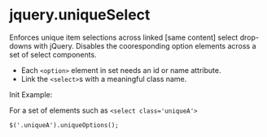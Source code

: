 # jquery.uniqueSelect
Enforces unique item selections across linked [same content] select drop-downs with jQuery. Disables the cooresponding option elements across a set of select components. 
- Each `<option>` element in set needs an id or name attribute.
- Link the `<select>`s with a meaningful class name.

Init Example:

For a set of elements such as `<select class='uniqueA'>`

`$('.uniqueA').uniqueOptions();`

